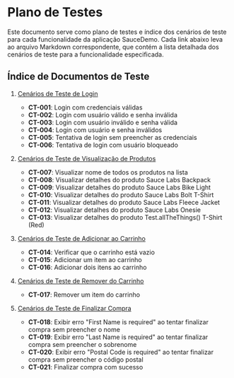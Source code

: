 # Plano de Testes

Este documento serve como plano de testes e índice dos cenários de teste para cada funcionalidade da aplicação SauceDemo. Cada link abaixo leva ao arquivo Markdown correspondente, que contém a lista detalhada dos cenários de teste para a funcionalidade especificada.

## Índice de Documentos de Teste

1. [Cenários de Teste de Login](./cenarios-teste-login.md)
   - **CT-001**: Login com credenciais válidas
   - **CT-002**: Login com usuário válido e senha inválida
   - **CT-003**: Login com usuário inválido e senha válida
   - **CT-004**: Login com usuário e senha inválidos
   - **CT-005**: Tentativa de login sem preencher as credenciais
   - **CT-006**: Tentativa de login com usuário bloqueado

2. [Cenários de Teste de Visualização de Produtos](./cenarios-teste-visualizar-produtos.md)
   - **CT-007**: Visualizar nome de todos os produtos na lista
   - **CT-008**: Visualizar detalhes do produto Sauce Labs Backpack
   - **CT-009**: Visualizar detalhes do produto Sauce Labs Bike Light
   - **CT-010**: Visualizar detalhes do produto Sauce Labs Bolt T-Shirt
   - **CT-011**: Visualizar detalhes do produto Sauce Labs Fleece Jacket
   - **CT-012**: Visualizar detalhes do produto Sauce Labs Onesie
   - **CT-013**: Visualizar detalhes do produto Test.allTheThings() T-Shirt (Red)

3. [Cenários de Teste de Adicionar ao Carrinho](./cenarios-teste-adicionar-carrinho.md)
   - **CT-014**: Verificar que o carrinho está vazio
   - **CT-015**: Adicionar um item ao carrinho
   - **CT-016**: Adicionar dois itens ao carrinho

4. [Cenários de Teste de Remover do Carrinho](./cenarios-teste-remover-carrinho.md)
   - **CT-017**: Remover um item do carrinho

5. [Cenários de Teste de Finalizar Compra](./cenarios-finalizar-compra.md)
   - **CT-018**: Exibir erro "First Name is required" ao tentar finalizar compra sem preencher o nome
   - **CT-019**: Exibir erro "Last Name is required" ao tentar finalizar compra sem preencher o sobrenome
   - **CT-020**: Exibir erro "Postal Code is required" ao tentar finalizar compra sem preencher o código postal
   - **CT-021**: Finalizar compra com sucesso


